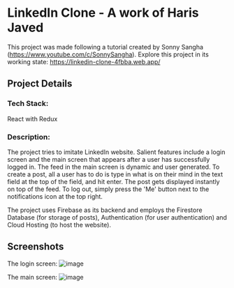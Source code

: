 # LinkedIn Clone - A work of Haris Javed

This project was made following a tutorial created by Sonny Sangha (https://www.youtube.com/c/SonnySangha).
Explore this project in its working state: https://linkedin-clone-4fbba.web.app/

## Project Details

### Tech Stack:
React with Redux

### Description:
The project tries to imitate LinkedIn website. Salient features include a login screen and the main screen that appears after a user has successfully logged in. The feed in the main screen is dynamic and user generated. To create a post, all a user has to do is type in what is on their mind in the text field at the top of the field, and hit enter. The post gets displayed instantly on top of the feed. To log out, simply press the 'Me' button next to the notifications icon at the top right.

The project uses Firebase as its backend and employs the Firestore Database (for storage of posts), Authentication (for user authentication) and Cloud Hosting (to host the website).

## Screenshots

The login screen:
![image](https://user-images.githubusercontent.com/72334266/145679251-0843c653-12fc-4845-a224-36292a9952cd.png)

The main screen:
![image](https://user-images.githubusercontent.com/72334266/145679270-28b04692-2e4f-4572-a55a-48694c1e423a.png)
